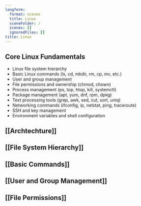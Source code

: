 ```yaml
---
longform:
  format: scenes
  title: Linux
  sceneFolder: /
  scenes: []
  ignoredFiles: []
title: Linux
---
```

## Core Linux Fundamentals

- Linux file system hierarchy 
- Basic Linux commands (ls, cd, mkdir, rm, cp, mv, etc.)
-  User and group management
- File permissions and ownership (chmod, chown)
- Process management (ps, top, htop, kill, systemctl)
- Package management (apt, yum, dnf, rpm, dpkg)
- Text processing tools (grep, awk, sed, cut, sort, uniq)
- Networking commands (ifconfig, ip, netstat, ping, traceroute)
- SSH and key management
- Environment variables and shell configuration

## [[Archtechture]]

## [[File System Hierarchy]]

## [[Basic Commands]]

## [[User and Group Management]]

## [[File Permissions]]


